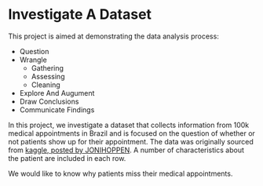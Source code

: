 # Investigate A Dataset

This project is aimed at demonstrating the data analysis process:
- Question
- Wrangle
  - Gathering
  - Assessing
  - Cleaning
- Explore And Augument
- Draw Conclusions
- Communicate Findings

In this project, we investigate a dataset that collects information from 100k medical appointments in Brazil and is focused on the question of whether or not patients show up for their appointment. The data was originally sourced from [kaggle, posted by JONIHOPPEN](https://www.kaggle.com/datasets/joniarroba/noshowappointments). A number of characteristics about the patient are included in each row.

We would like to know why patients miss their medical appointments.
